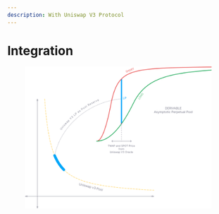 ```yaml
---
description: With Uniswap V3 Protocol
---
```


# Integration

<figure><img src="../../.gitbook/assets/image (10).png" alt=""><figcaption></figcaption></figure>
